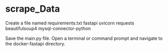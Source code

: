 # scrape_Data
Create a file named requirements.txt
fastapi
uvicorn
requests
beautifulsoup4
mysql-connector-python


Save the main.py file.
Open a terminal or command prompt and navigate to the docker-fastapi directory.

